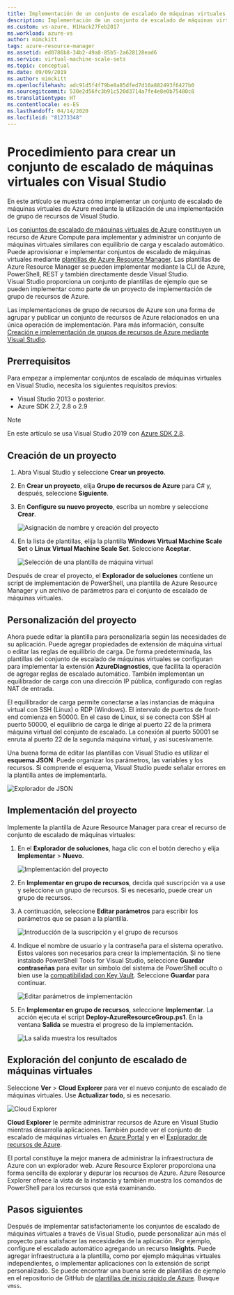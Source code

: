 ```yaml
---
title: Implementación de un conjunto de escalado de máquinas virtuales mediante Visual Studio
description: Implementación de un conjunto de escalado de máquinas virtuales mediante Visual Studio y una plantilla de Resource Manager
ms.custom: vs-azure, H1Hack27Feb2017
ms.workload: azure-vs
author: mimckitt
tags: azure-resource-manager
ms.assetid: ed0786b8-34b2-49a8-85b5-2a628128ead6
ms.service: virtual-machine-scale-sets
ms.topic: conceptual
ms.date: 09/09/2019
ms.author: mimckitt
ms.openlocfilehash: adc91d5f4f79be8a85dfed7d10a882493f6427b0
ms.sourcegitcommit: 530e2d56fc3b91c520d3714a7fe4e8e0b75480c8
ms.translationtype: HT
ms.contentlocale: es-ES
ms.lasthandoff: 04/14/2020
ms.locfileid: "81273348"
---
```

# <a name="how-to-create-a-virtual-machine-scale-set-with-visual-studio"></a>Procedimiento para crear un conjunto de escalado de máquinas virtuales con Visual Studio

En este artículo se muestra cómo implementar un conjunto de escalado de máquinas virtuales de Azure mediante la utilización de una implementación de grupo de recursos de Visual Studio.

Los [conjuntos de escalado de máquinas virtuales de Azure](https://azure.microsoft.com/blog/azure-vm-scale-sets-public-preview/) constituyen un recurso de Azure Compute para implementar y administrar un conjunto de máquinas virtuales similares con equilibrio de carga y escalado automático. Puede aprovisionar e implementar conjuntos de escalado de máquinas virtuales mediante [plantillas de Azure Resource Manager](https://github.com/Azure/azure-quickstart-templates). Las plantillas de Azure Resource Manager se pueden implementar mediante la CLI de Azure, PowerShell, REST y también directamente desde Visual Studio. Visual Studio proporciona un conjunto de plantillas de ejemplo que se pueden implementar como parte de un proyecto de implementación de grupo de recursos de Azure.

Las implementaciones de grupo de recursos de Azure son una forma de agrupar y publicar un conjunto de recursos de Azure relacionados en una única operación de implementación. Para más información, consulte [Creación e implementación de grupos de recursos de Azure mediante Visual Studio](../vs-azure-tools-resource-groups-deployment-projects-create-deploy.md).

## <a name="prerequisites"></a>Prerrequisitos

Para empezar a implementar conjuntos de escalado de máquinas virtuales en Visual Studio, necesita los siguientes requisitos previos:

* Visual Studio 2013 o posterior.
* Azure SDK 2.7, 2.8 o 2.9

>[!NOTE]
>En este artículo se usa Visual Studio 2019 con [Azure SDK 2.8](https://azure.microsoft.com/blog/announcing-the-azure-sdk-2-8-for-net/).

## <a name="create-a-project"></a>Creación de un proyecto <a name="creating-a-project"></a> 

1. Abra Visual Studio y seleccione **Crear un proyecto**.

1. En **Crear un proyecto**, elija **Grupo de recursos de Azure** para C# y, después, seleccione **Siguiente**.

1. En **Configure su nuevo proyecto**, escriba un nombre y seleccione **Crear**.

    ![Asignación de nombre y creación del proyecto](media/virtual-machine-scale-sets-vs-create/configure-azure-resource-group.png)

1. En la lista de plantillas, elija la plantilla **Windows Virtual Machine Scale Set** o **Linux Virtual Machine Scale Set**. Seleccione **Aceptar**.

   ![Selección de una plantilla de máquina virtual](media/virtual-machine-scale-sets-vs-create/select-vm-template.png)

Después de crear el proyecto, el **Explorador de soluciones** contiene un script de implementación de PowerShell, una plantilla de Azure Resource Manager y un archivo de parámetros para el conjunto de escalado de máquinas virtuales.

## <a name="customize-your-project"></a>Personalización del proyecto

Ahora puede editar la plantilla para personalizarla según las necesidades de su aplicación. Puede agregar propiedades de extensión de máquina virtual o editar las reglas de equilibrio de carga. De forma predeterminada, las plantillas del conjunto de escalado de máquinas virtuales se configuran para implementar la extensión **AzureDiagnostics**, que facilita la operación de agregar reglas de escalado automático. También implementan un equilibrador de carga con una dirección IP pública, configurado con reglas NAT de entrada.

El equilibrador de carga permite conectarse a las instancias de máquina virtual con SSH (Linux) o RDP (Windows). El intervalo de puertos de front-end comienza en 50000. En el caso de Linux, si se conecta con SSH al puerto 50000, el equilibrio de carga le dirige al puerto 22 de la primera máquina virtual del conjunto de escalado. La conexión al puerto 50001 se enruta al puerto 22 de la segunda máquina virtual, y así sucesivamente.

 Una buena forma de editar las plantillas con Visual Studio es utilizar el **esquema JSON**. Puede organizar los parámetros, las variables y los recursos. Si comprende el esquema, Visual Studio puede señalar errores en la plantilla antes de implementarla.

![Explorador de JSON](media/virtual-machine-scale-sets-vs-create/json-explorer.png)

## <a name="deploy-the-project"></a>Implementación del proyecto

Implemente la plantilla de Azure Resource Manager para crear el recurso de conjunto de escalado de máquinas virtuales:

1. En el **Explorador de soluciones**, haga clic con el botón derecho y elija **Implementar** > **Nuevo**.

    ![Implementación del proyecto](media/virtual-machine-scale-sets-vs-create/deploy-new-project.png)

1. En **Implementar en grupo de recursos**, decida qué suscripción va a use y seleccione un grupo de recursos. Si es necesario, puede crear un grupo de recursos.

1. A continuación, seleccione **Editar parámetros** para escribir los parámetros que se pasan a la plantilla.

   ![Introducción de la suscripción y el grupo de recursos](media/virtual-machine-scale-sets-vs-create/deploy-to-resource-group.png)

1. Indique el nombre de usuario y la contraseña para el sistema operativo. Estos valores son necesarios para crear la implementación. Si no tiene instalado PowerShell Tools for Visual Studio, seleccione **Guardar contraseñas** para evitar un símbolo del sistema de PowerShell oculto o bien use la [compatibilidad con Key Vault](https://azure.microsoft.com/blog/keyvault-support-for-arm-templates/). Seleccione **Guardar** para continuar.

    ![Editar parámetros de implementación](media/virtual-machine-scale-sets-vs-create/edit-deployment-parameters.png)

1. En **Implementar en grupo de recursos**, seleccione **Implementar**. La acción ejecuta el script **Deploy-AzureResourceGroup.ps1**. En la ventana **Salida** se muestra el progreso de la implementación.

   ![La salida muestra los resultados](media/virtual-machine-scale-sets-vs-create/deployment-output.png)

## <a name="explore-your-virtual-machine-scale-set"></a>Exploración del conjunto de escalado de máquinas virtuales <a name="exploring-your-virtual-machine-scale-set"></a>

Seleccione **Ver** > **Cloud Explorer** para ver el nuevo conjunto de escalado de máquinas virtuales. Use **Actualizar todo**, si es necesario.

![Cloud Explorer](media/virtual-machine-scale-sets-vs-create/cloud-explorer.png)

**Cloud Explorer** le permite administrar recursos de Azure en Visual Studio mientras desarrolla aplicaciones. También puede ver el conjunto de escalado de máquinas virtuales en [Azure Portal](https://portal.azure.com) y en el [Explorador de recursos de Azure](https://resources.azure.com/).

 El portal constituye la mejor manera de administrar la infraestructura de Azure con un explorador web. Azure Resource Explorer proporciona una forma sencilla de explorar y depurar los recursos de Azure. Azure Resource Explorer ofrece la vista de la instancia y también muestra los comandos de PowerShell para los recursos que está examinando.

## <a name="next-steps"></a>Pasos siguientes

Después de implementar satisfactoriamente los conjuntos de escalado de máquinas virtuales a través de Visual Studio, puede personalizar aún más el proyecto para satisfacer las necesidades de la aplicación. Por ejemplo, configure el escalado automático agregando un recurso **Insights**. Puede agregar infraestructura a la plantilla, como por ejemplo máquinas virtuales independientes, o implementar aplicaciones con la extensión de script personalizado. Se puede encontrar una buena serie de plantillas de ejemplo en el repositorio de GitHub de [plantillas de inicio rápido de Azure](https://github.com/Azure/azure-quickstart-templates). Busque `vmss`.
